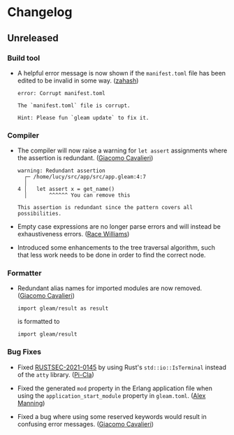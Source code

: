 # Changelog

## Unreleased

### Build tool

- A helpful error message is now shown if the `manifest.toml` file has been
  edited to be invalid in some way. ([zahash](https://github.com/zahash))
  ```
  error: Corrupt manifest.toml

  The `manifest.toml` file is corrupt.

  Hint: Please fun `gleam update` to fix it.
  ```

### Compiler

- The compiler will now raise a warning for `let assert` assignments where the
  assertion is redundant.
  ([Giacomo Cavalieri](https://github.com/giacomocavalieri))
  ```
  warning: Redundant assertion
    ┌─ /home/lucy/src/app/src/app.gleam:4:7
    │
  4 │   let assert x = get_name()
    │       ^^^^^^ You can remove this

  This assertion is redundant since the pattern covers all possibilities.
  ```

- Empty case expressions are no longer parse errors and will instead be
  exhaustiveness errors. ([Race Williams](https://github.com/raquentin))

- Introduced some enhancements to the tree traversal algorithm, such that 
  less work needs to be done in order to find the correct node.

### Formatter

- Redundant alias names for imported modules are now removed.
  ([Giacomo Cavalieri](https://github.com/giacomocavalieri))
  ```gleam
  import gleam/result as result
  ```
  is formatted to
  ```gleam
  import gleam/result
  ```

### Bug Fixes

- Fixed [RUSTSEC-2021-0145](https://rustsec.org/advisories/RUSTSEC-2021-0145) by
  using Rust's `std::io::IsTerminal` instead of the `atty` library.
  ([Pi-Cla](https://github.com/Pi-Cla))

- Fixed the generated `mod` property in the Erlang application file when using the
  `application_start_module` property in `gleam.toml`.
  ([Alex Manning](https://github.com/rawhat))

- Fixed a bug where using some reserved keywords would result in confusing error
  messages. ([Giacomo Cavalieri](https://github.com/giacomocavalieri))

